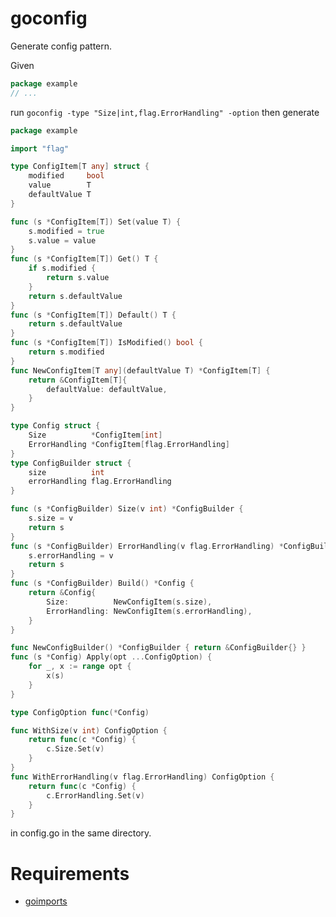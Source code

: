 # goconfig

Generate config pattern.

Given

``` go
package example
// ...
```

run `goconfig -type "Size|int,flag.ErrorHandling" -option` then generate

``` go
package example

import "flag"

type ConfigItem[T any] struct {
	modified     bool
	value        T
	defaultValue T
}

func (s *ConfigItem[T]) Set(value T) {
	s.modified = true
	s.value = value
}
func (s *ConfigItem[T]) Get() T {
	if s.modified {
		return s.value
	}
	return s.defaultValue
}
func (s *ConfigItem[T]) Default() T {
	return s.defaultValue
}
func (s *ConfigItem[T]) IsModified() bool {
	return s.modified
}
func NewConfigItem[T any](defaultValue T) *ConfigItem[T] {
	return &ConfigItem[T]{
		defaultValue: defaultValue,
	}
}

type Config struct {
	Size          *ConfigItem[int]
	ErrorHandling *ConfigItem[flag.ErrorHandling]
}
type ConfigBuilder struct {
	size          int
	errorHandling flag.ErrorHandling
}

func (s *ConfigBuilder) Size(v int) *ConfigBuilder {
	s.size = v
	return s
}
func (s *ConfigBuilder) ErrorHandling(v flag.ErrorHandling) *ConfigBuilder {
	s.errorHandling = v
	return s
}
func (s *ConfigBuilder) Build() *Config {
	return &Config{
		Size:          NewConfigItem(s.size),
		ErrorHandling: NewConfigItem(s.errorHandling),
	}
}

func NewConfigBuilder() *ConfigBuilder { return &ConfigBuilder{} }
func (s *Config) Apply(opt ...ConfigOption) {
	for _, x := range opt {
		x(s)
	}
}

type ConfigOption func(*Config)

func WithSize(v int) ConfigOption {
	return func(c *Config) {
		c.Size.Set(v)
	}
}
func WithErrorHandling(v flag.ErrorHandling) ConfigOption {
	return func(c *Config) {
		c.ErrorHandling.Set(v)
	}
}
```

in config.go in the same directory.

# Requirements

- [goimports](https://pkg.go.dev/golang.org/x/tools/cmd/goimports)
